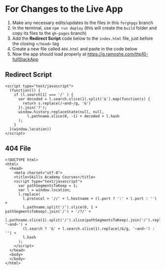 # For Changes to the Live App
 1. Make any necessary edits/updates to the files in this `forghpgs` branch
 2. In the terminal, use `npm run deploy` (this will create the `build` folder and copy its files to the `gh-pages` branch)
 3. Add the **Redirect Script** code below to the `index.html` file, just before the closing `</head>` tag
 4. Create a new file called `404.html` and paste in the code below
 5. Now the app should load properly at https://g.ramoshe.com/thp10-fullStackApp

 ## Redirect Script
 ```
 <script type="text/javascript">
   (function(l) {
     if (l.search[1] === '/' ) {
       var decoded = l.search.slice(1).split('&').map(function(s) { 
         return s.replace(/~and~/g, '&')
       }).join('?');
       window.history.replaceState(null, null,
           l.pathname.slice(0, -1) + decoded + l.hash
       );
     }
   }(window.location))
 </script>
 ```

 ## 404 File
 ```
 <!DOCTYPE html>
 <html>
   <head>
     <meta charset="utf-8">
     <title>Skills Academy Courses</title>
     <script type="text/javascript">
       var pathSegmentsToKeep = 1;
       var l = window.location;
       l.replace(
         l.protocol + '//' + l.hostname + (l.port ? ':' + l.port : '') +
         l.pathname.split('/').slice(0, 1 + pathSegmentsToKeep).join('/') + '/?/' +
         l.pathname.slice(1).split('/').slice(pathSegmentsToKeep).join('/').replace(/&/g, '~and~') +
         (l.search ? '&' + l.search.slice(1).replace(/&/g, '~and~') : '') +
         l.hash
       );
     </script>
   </head>
   <body>
   </body>
 </html>
 ```
